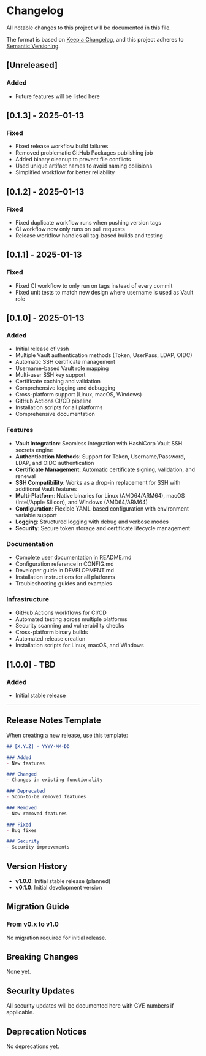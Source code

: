# Changelog

All notable changes to this project will be documented in this file.

The format is based on [Keep a Changelog](https://keepachangelog.com/en/1.0.0/),
and this project adheres to [Semantic Versioning](https://semver.org/spec/v2.0.0.html).

## [Unreleased]

### Added
- Future features will be listed here

## [0.1.3] - 2025-01-13

### Fixed
- Fixed release workflow build failures
- Removed problematic GitHub Packages publishing job
- Added binary cleanup to prevent file conflicts
- Used unique artifact names to avoid naming collisions
- Simplified workflow for better reliability

## [0.1.2] - 2025-01-13

### Fixed
- Fixed duplicate workflow runs when pushing version tags
- CI workflow now only runs on pull requests
- Release workflow handles all tag-based builds and testing

## [0.1.1] - 2025-01-13

### Fixed
- Fixed CI workflow to only run on tags instead of every commit
- Fixed unit tests to match new design where username is used as Vault role

## [0.1.0] - 2025-01-13

### Added
- Initial release of vssh
- Multiple Vault authentication methods (Token, UserPass, LDAP, OIDC)
- Automatic SSH certificate management
- Username-based Vault role mapping
- Multi-user SSH key support
- Certificate caching and validation
- Comprehensive logging and debugging
- Cross-platform support (Linux, macOS, Windows)
- GitHub Actions CI/CD pipeline
- Installation scripts for all platforms
- Comprehensive documentation

### Features
- **Vault Integration**: Seamless integration with HashiCorp Vault SSH secrets engine
- **Authentication Methods**: Support for Token, Username/Password, LDAP, and OIDC authentication
- **Certificate Management**: Automatic certificate signing, validation, and renewal
- **SSH Compatibility**: Works as a drop-in replacement for SSH with additional Vault features
- **Multi-Platform**: Native binaries for Linux (AMD64/ARM64), macOS (Intel/Apple Silicon), and Windows (AMD64/ARM64)
- **Configuration**: Flexible YAML-based configuration with environment variable support
- **Logging**: Structured logging with debug and verbose modes
- **Security**: Secure token storage and certificate lifecycle management

### Documentation
- Complete user documentation in README.md
- Configuration reference in CONFIG.md
- Developer guide in DEVELOPMENT.md
- Installation instructions for all platforms
- Troubleshooting guides and examples

### Infrastructure
- GitHub Actions workflows for CI/CD
- Automated testing across multiple platforms
- Security scanning and vulnerability checks
- Cross-platform binary builds
- Automated release creation
- Installation scripts for Linux, macOS, and Windows

## [1.0.0] - TBD

### Added
- Initial stable release

---

## Release Notes Template

When creating a new release, use this template:

```markdown
## [X.Y.Z] - YYYY-MM-DD

### Added
- New features

### Changed
- Changes in existing functionality

### Deprecated
- Soon-to-be removed features

### Removed
- Now removed features

### Fixed
- Bug fixes

### Security
- Security improvements
```

## Version History

- **v1.0.0**: Initial stable release (planned)
- **v0.1.0**: Initial development version

## Migration Guide

### From v0.x to v1.0

No migration required for initial release.

## Breaking Changes

None yet.

## Security Updates

All security updates will be documented here with CVE numbers if applicable.

## Deprecation Notices

No deprecations yet.
